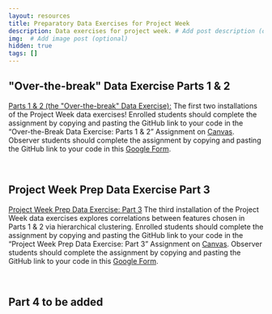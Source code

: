 ```yaml
---
layout: resources
title: Preparatory Data Exercises for Project Week
description: Data exercises for project week. # Add post description (optional)
img:  # Add image post (optional)
hidden: true
tags: []
---
```


## "Over-the-break" Data Exercise Parts 1 & 2

[Parts 1 & 2 (the "Over-the-break" Data Exercise):](https://docs.google.com/document/d/1CRU5y3CGDYsaPv1FBkQhJ8ESTtem70RHQ1Q3AmVdOv0/edit?usp=sharing) The first two installations of the Project Week data exercises! Enrolled students should complete the assignment by copying and pasting the GitHub link to your code in the “Over-the-Break Data Exercise: Parts 1 & 2” Assignment on [Canvas](https://develop.fiu.edu/courses/abcd-repronim-course-reproducible-analyses-of-abcd-data). Observer students should complete the assignment by copying and pasting the GitHub link to your code in this [Google Form](https://docs.google.com/forms/d/e/1FAIpQLSe537NZ0jD6pj52RctDIQPjOxiSQJQK53XNXI7YY-wZEAE7Cw/viewform?usp=sf_link).

<br/>

## Project Week Prep Data Exercise Part 3

[Project Week Prep Data Exercise: Part 3](https://docs.google.com/document/d/1eSnCMKoDLg2dDcMwBlfi-GKm5lFtqeeMvWv_hD-p5nk/edit?usp=sharing) The third installation of the Project Week data exercises explores correlations between features chosen in Parts 1 & 2 via hierarchical clustering. Enrolled students should complete the assignment by copying and pasting the GitHub link to your code in the “Project Week Prep Data Exercise: Part 3” Assignment on [Canvas](https://develop.fiu.edu/courses/abcd-repronim-course-reproducible-analyses-of-abcd-data). Observer students should complete the assignment by copying and pasting the GitHub link to your code in this [Google Form](https://docs.google.com/forms/d/e/1FAIpQLSd-0FHCRgzlpPM5nalr7RVUvAt4Vm7gTJD_FlWbSlJEaKgU8Q/viewform?usp=sf_link).


<br/>

## Part 4 to be added
